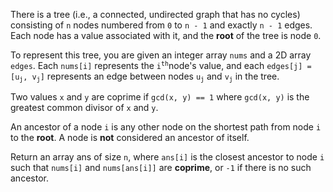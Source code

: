 There is a tree (i.e., a connected, undirected graph that has no cycles) consisting of `n` nodes numbered from `0` to `n - 1` and exactly `n - 1` edges. Each node has a value associated with it, and the **root** of the tree is node `0`.

To represent this tree, you are given an integer array `nums` and a 2D array `edges`. Each `nums[i]` represents the <code>i<sup>th</sup></code>node's value, and each <code>edges[j] = [u<sub>j</sub>, v<sub>j</sub>]</code> represents an edge between nodes <code>u<sub>j</sub></code> and <code>v<sub>j</sub></code> in the tree.

Two values `x` and `y` are coprime if `gcd(x, y) == 1` where `gcd(x, y)` is the greatest common divisor of `x` and `y`.

An ancestor of a node `i` is any other node on the shortest path from node `i` to the **root**. A node is **not** considered an ancestor of itself.

Return an array ans of size `n`, where `ans[i]` is the closest ancestor to node `i` such that `nums[i]` and `nums[ans[i]]` are **coprime**, or `-1` if there is no such ancestor.